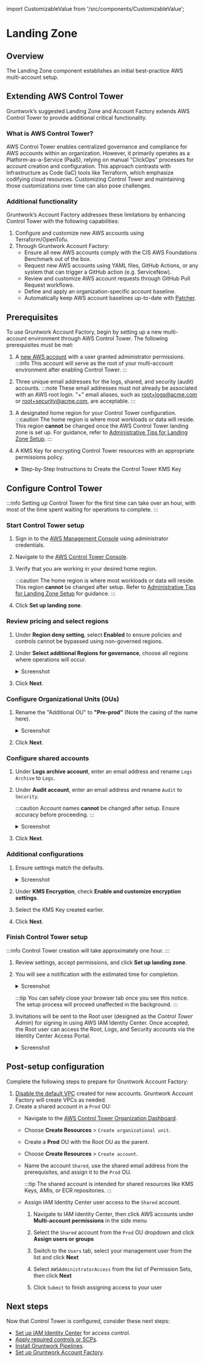 import CustomizableValue from '/src/components/CustomizableValue';

 
# Landing Zone

## Overview

The Landing Zone component establishes an initial best-practice AWS multi-account setup.

## Extending AWS Control Tower

Gruntwork’s suggested Landing Zone and Account Factory extends AWS Control Tower to provide additional critical functionality.

### What is AWS Control Tower?

AWS Control Tower enables centralized governance and compliance for AWS accounts within an organization. However, it primarily operates as a Platform-as-a-Service (PaaS), relying on manual "ClickOps" processes for account creation and configuration. This approach contrasts with Infrastructure as Code (IaC) tools like Terraform, which emphasize codifying cloud resources. Customizing Control Tower and maintaining those customizations over time can also pose challenges.

### Additional functionality

Gruntwork’s Account Factory addresses these limitations by enhancing Control Tower with the following capabilities:

1. Configure and customize new AWS accounts using Terraform/OpenTofu.
2. Through Gruntwork Account Factory:
   - Ensure all new AWS accounts comply with the CIS AWS Foundations Benchmark out of the box.
   - Request new AWS accounts using YAML files, GitHub Actions, or any system that can trigger a GitHub action (e.g. ServiceNow).
   - Review and customize AWS account requests through GitHub Pull Request workflows.
   - Define and apply an organization-specific account baseline.
   - Automatically keep AWS account baselines up-to-date with [Patcher](/2.0/docs/patcher/concepts/).

## Prerequisites

To use Gruntwork Account Factory, begin by setting up a new multi-account environment through AWS Control Tower. The following prerequisites must be met:

1. A [new AWS account](https://portal.aws.amazon.com/billing/signup) with a user granted administrator permissions.
   :::info
   This account will serve as the root of your multi-account environment after enabling Control Tower.
   :::

2. Three unique email addresses for the logs, shared, and security (audit) accounts.
   :::note
   These email addresses must not already be associated with an AWS root login. "+" email aliases, such as root+logs@acme.com or root+security@acme.com, are acceptable.
   :::

3. A designated home region for your Control Tower configuration.
   :::caution
   The home region is where most workloads or data will reside. This region **cannot** be changed once the AWS Control Tower landing zone is set up. For guidance, refer to [Administrative Tips for Landing Zone Setup](https://docs.aws.amazon.com/controltower/latest/userguide/tips-for-admin-setup.html).
   :::

4. A KMS Key for encrypting Control Tower resources with an appropriate permissions policy.

   <details>
   <summary>Step-by-Step Instructions to Create the Control Tower KMS Key</summary>
   :::info
   For detailed assistance, refer to the AWS documentation on [Guidance for KMS keys](https://docs.aws.amazon.com/en_us/controltower/latest/userguide/kms-guidance.html).
   :::

   1. Log in as an admin user and navigate to KMS in your root AWS account.
   2. Ensure you are in your home region and click **Create Key**.
      - Use the default parameters for key configuration.

        <details>
        <summary>Screenshot</summary>
        ![KMS Key Defaults](/img/devops-foundations/account/kms-default.png)
        </details>

      - Assign a descriptive alias, such as `control_tower_key`.

        <details>
        <summary>Screenshot</summary>
        ![KMS Key Alias](/img/devops-foundations/account/kms-name.png)
        </details>

      - Designate your admin user as both a key administrator and a key user.
      - Click **Finish** to complete the creation of the key.

   3. Locate the newly created key on the next screen and click to edit the following:
      - In the **Key Policy** tab, click **Edit**.

        <details>
        <summary>Screenshot</summary>
        ![Edit Key Policy](/img/devops-foundations/account/edit-key-policy.png)
        </details>

      - Add the necessary policy statement, replacing <CustomizableValue id="HOMEREGION" />, <CustomizableValue id="MANAGEMENTACCOUNTID" />, and <CustomizableValue id="KMSKEYID" /> with your account-specific values:

        ```json
        {
          "Sid": "Allow Config to use KMS for encryption",
          "Effect": "Allow",
          "Principal": {
            "Service": "config.amazonaws.com"
          },
          "Action": ["kms:Decrypt", "kms:GenerateDataKey"],
          "Resource": "arn:aws:kms:$$HOMEREGION$$:$$MANAGEMENTACCOUNTID$$:key/$$KMSKEYID$$"
        }
        ```

      - Add the following CloudTrail policy statement to the list of statements, replacing <CustomizableValue id="HOMEREGION" />, <CustomizableValue id="MANAGEMENTACCOUNTID" />, and <CustomizableValue id="KMSKEYID" /> with your account-specific values:

        ```json
        {
          "Sid": "Allow CloudTrail to use KMS for encryption",
          "Effect": "Allow",
          "Principal": {
            "Service": "cloudtrail.amazonaws.com"
          },
          "Action": ["kms:GenerateDataKey*", "kms:Decrypt"],
          "Resource": "arn:aws:kms:$$HOMEREGION$$:$$MANAGEMENTACCOUNTID$$:key/$$KMSKEYID$$",
          "Condition": {
            "StringEquals": {
              "aws:SourceArn": "arn:aws:cloudtrail:$$HOMEREGION$$:$$MANAGEMENTACCOUNTID$$:trail/aws-controltower-BaselineCloudTrail"
            },
            "StringLike": {
              "kms:EncryptionContext:aws:cloudtrail:arn": "arn:aws:cloudtrail:*:$$MANAGEMENTACCOUNTID$$:trail/*"
            }
          }
        }
        ```

   4. Click **Save Changes**.
   </details>




## Configure Control Tower

:::info
Setting up Control Tower for the first time can take over an hour, with most of the time spent waiting for operations to complete.
:::

### Start Control Tower setup

1. Sign in to the [AWS Management Console](https://console.aws.amazon.com) using administrator credentials.
2. Navigate to the [AWS Control Tower Console](https://console.aws.amazon.com/controltower).
3. Verify that you are working in your desired home region.

   :::caution
   The home region is where most workloads or data will reside. This region **cannot** be changed after setup. Refer to [Administrative Tips for Landing Zone Setup](https://docs.aws.amazon.com/controltower/latest/userguide/tips-for-admin-setup.html) for guidance.
   :::

4. Click **Set up landing zone**.

### Review pricing and select regions

1. Under **Region deny setting**, select **Enabled** to ensure policies and controls cannot be bypassed using non-governed regions.
2. Under **Select additional Regions for governance**, choose all regions where operations will occur.

   <details>
   <summary>Screenshot</summary>
   ![Region Selections](/img/devops-foundations/account/regions.png)
   </details>

3. Click **Next**.

### Configure Organizational Units (OUs)

1. Rename the "Additional OU" to **"Pre-prod"** (Note the casing of the name here).

   <details>
   <summary>Screenshot</summary>
   ![Configure Organizational Units](/img/devops-foundations/account/configure-ous.png)
   </details>

2. Click **Next**.

### Configure shared accounts

1. Under **Logs archive account**, enter an email address and rename `Logs Archive` to `Logs`.
2. Under **Audit account**, enter an email address and rename `Audit` to `Security`.

   :::caution
   Account names **cannot** be changed after setup. Ensure accuracy before proceeding.
   :::

   <details>
   <summary>Screenshot</summary>
   ![Configure Shared Accounts](/img/devops-foundations/account/log-archive-rename.png)
   </details>

3. Click **Next**.

### Additional configurations

1. Ensure settings match the defaults.

   <details>
   <summary>Screenshot</summary>
   ![Additional Configuration](/img/devops-foundations/account/additional-config.png)
   </details>

2. Under **KMS Encryption**, check **Enable and customize encryption settings**.
3. Select the KMS Key created earlier.
4. Click **Next**.

### Finish Control Tower setup

:::info
Control Tower creation will take approximately one hour.
:::

1. Review settings, accept permissions, and click **Set up landing zone**.
2. You will see a notification with the estimated time for completion.

   <details>
   <summary>Screenshot</summary>
   ![Landing Zone Setup Status](/img/devops-foundations/account/control-tower-setup-status.png)
   </details>

   :::tip
   You can safely close your browser tab once you see this notice. The setup process will proceed unaffected in the background.
   :::

3. Invitations will be sent to the Root user (designed as the *Control Tower Admin*) for signing in using AWS IAM Identity Center. Once accepted, the Root user can access the Root, Logs, and Security accounts via the Identity Center Access Portal.

   <details>
   <summary>Screenshot</summary>
   ![Root User's Access Portal](/img/devops-foundations/account/root-user-access-portal.png)
   </details>

## Post-setup configuration

Complete the following steps to prepare for Gruntwork Account Factory:

1. [Disable the default VPC](https://docs.aws.amazon.com/controltower/latest/userguide/configure-without-vpc.html#create-without-vpc) created for new accounts. Gruntwork Account Factory will create VPCs as needed.
2. Create a shared account in a `Prod` OU:
   - Navigate to the [AWS Control Tower Organization Dashboard](https://console.aws.amazon.com/controltower/home/organization).
   - Choose **Create Resources** > `Create organizational unit`.
   - Create a **Prod** OU with the Root OU as the parent.
   - Choose **Create Resources** > `Create account`.
   - Name the account `Shared`, use the shared email address from the prerequisites, and assign it to the `Prod` OU.

      :::tip
      The shared account is intended for shared resources like KMS Keys, AMIs, or ECR repositories.
      :::

   - Assign IAM Identity Center user access to the `Shared` account.

      1. Navigate to IAM Identity Center, then click AWS accounts under **Multi-account permissions** in the side menu

      2. Select the `Shared` account from the `Prod` OU dropdown and click **Assign users or groups**

      3. Switch to the `Users` tab, select your management user from the list and click **Next**

      4.  Select `AWSAdministratorAccess` from the list of Permission Sets, then click **Next**

      5.  Click `Submit` to finish assigning access to your user

## Next steps

Now that Control Tower is configured, consider these next steps:
- [Set up IAM Identity Center](https://docs.aws.amazon.com/singlesignon/latest/userguide/get-started-choose-identity-source.html) for access control.
- [Apply required controls or SCPs](https://docs.aws.amazon.com/controltower/latest/userguide/controls.html).
- [Install Gruntwork Pipelines](/2.0/docs/pipelines/installation/viagithubapp).
- [Set up Gruntwork Account Factory](/2.0/docs/accountfactory/installation).


